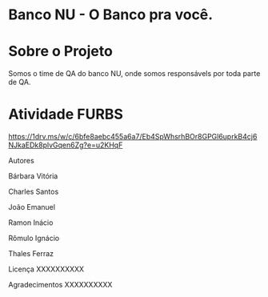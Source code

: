# Banco NU - O Banco pra você.

# Sobre o Projeto

Somos o time de QA do banco NU, onde somos responsávels por toda parte de QA.

# Atividade FURBS

https://1drv.ms/w/c/6bfe8aebc455a6a7/Eb4SpWhsrhBOr8GPGl6uprkB4cj6NJkaEDk8plvGqen6Zg?e=u2KHqF

Autores

Bárbara Vitória

Charles Santos

João Emanuel

Ramon Inácio

Rômulo Ignácio

Thales Ferraz

Licença
XXXXXXXXXX

Agradecimentos
XXXXXXXXXX
